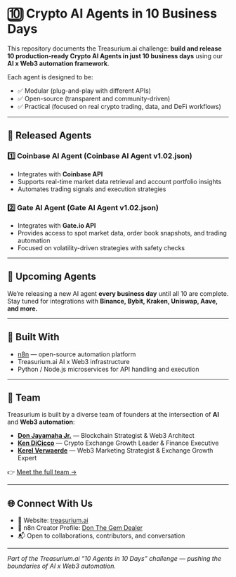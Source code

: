 # 🔟 Crypto AI Agents in 10 Business Days

This repository documents the Treasurium.ai challenge: **build and release 10 production-ready Crypto AI Agents in just 10 business days** using our **AI x Web3 automation framework**.  

Each agent is designed to be:  
- ✅ Modular (plug-and-play with different APIs)  
- ✅ Open-source (transparent and community-driven)  
- ✅ Practical (focused on real crypto trading, data, and DeFi workflows)  

---

## 📢 Released Agents

### 1️⃣ Coinbase AI Agent (Coinbase AI Agent v1.02.json)
- Integrates with **Coinbase API**  
- Supports real-time market data retrieval and account portfolio insights  
- Automates trading signals and execution strategies  

### 2️⃣ Gate AI Agent (Gate AI Agent v1.02.json)
- Integrates with **Gate.io API**  
- Provides access to spot market data, order book snapshots, and trading automation  
- Focused on volatility-driven strategies with safety checks  

---

## 🚀 Upcoming Agents
We’re releasing a new AI agent **every business day** until all 10 are complete.  
Stay tuned for integrations with **Binance, Bybit, Kraken, Uniswap, Aave, and more.**

---

## 🧠 Built With
- [n8n](https://n8n.io) — open-source automation platform  
- Treasurium.ai AI x Web3 infrastructure  
- Python / Node.js microservices for API handling and execution  

---

## 👥 Team
Treasurium is built by a diverse team of founders at the intersection of **AI** and **Web3 automation**:  

- **[Don Jayamaha Jr.](https://www.linkedin.com/in/donjayamahajr/)** — Blockchain Strategist & Web3 Architect  
- **[Ken DiCicco](https://www.linkedin.com/in/kendicicco/)** — Crypto Exchange Growth Leader & Finance Executive  
- **[Kerel Verwaerde](https://www.linkedin.com/in/kerel-verwaerde-b22826109/)** — Web3 Marketing Strategist & Exchange Growth Expert  

👉 [Meet the full team →](https://github.com/treasurium/treasurium/blob/main/TEAM.md)  

---

## 🌐 Connect With Us
- 🔗 Website: [treasurium.ai](https://treasurium.ai)  
- 🧩 n8n Creator Profile: [Don The Gem Dealer](https://n8n.io/creators/don-the-gem-dealer/)  
- 📬 Open to collaborations, contributors, and conversation  

---

*Part of the Treasurium.ai “10 Agents in 10 Days” challenge — pushing the boundaries of AI x Web3 automation.*  
